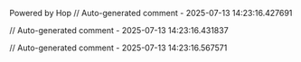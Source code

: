 Powered by Hop
// Auto-generated comment - 2025-07-13 14:23:16.427691

// Auto-generated comment - 2025-07-13 14:23:16.431837

// Auto-generated comment - 2025-07-13 14:23:16.567571
